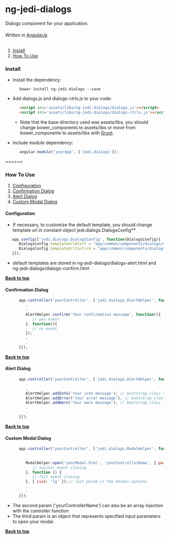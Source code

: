 # ng-jedi-dialogs
Dialogs component for your application.
###### Written in [AngularJs](https://angularjs.org/)

  1. [Install](#install)
  1. [How To Use](#how-to-use)

### Install

* Install the dependency:

   ```shell
      bower install ng-jedi-dialogs --save
   ```
* Add dialogs.js and dialogs-ctrls.js to your code:

   ```html
      <script src='assets/libs/ng-jedi-dialogs/dialogs.js'></script>
      <script src='assets/libs/ng-jedi-dialogs/dialogs-ctrls.js'></script>
   ```
   - Note that the base directory used was assets/libs, you should change bower_components to assets/libs or move from bower_components to assets/libs with [Grunt](http://gruntjs.com/).

* Include module dependency:

   ```javascript
      angular.module('yourApp', ['jedi.dialogs']);
   ```

======

### How To Use

  1. [Configuration](#configuration)
  1. [Confirmation Dialog](#confirmation-dialog)
  1. [Alert Dialog](#alert-dialog)
  1. [Custom Modal Dialog](#custom-modal-dialog)

#### Configuration
   
   - If necessary, to customize the default template, you should change template url in constant object jedi.dialogs.DialogsConfig**

   ```javascript
      app.config(['jedi.dialogs.DialogsConfig', function(DialogsConfig){
         DialogsConfig.templateUrlAlert = "app/common/components/dialogs/dialogs-alert.html";
         DialogsConfig.templateUrlConfirm = "app/common/components/dialogs/dialogs-confirm.html";
      }]);
   ```
   - default templates are stored in ng-jedi-dialogs/dialogs-alert.html and ng-jedi-dialogs/dialogs-confirm.html

**[Back to top](#how-to-use)**

#### Confirmation Dialog

```javascript
      app.controller('yourController', ['jedi.dialogs.AlertHelper', function(AlertHelper){
         .
         .
         AlertHelper.confirm('Your confirmation message', function(){
            // yes event
         }, function(){
            // no event
         });
         .
         .
      }]);
```
   
   **[Back to top](#how-to-use)**

#### Alert Dialog

```javascript
      app.controller('yourController', ['jedi.dialogs.AlertHelper', function(AlertHelper){
         .
         .
         AlertHelper.addInfo('Your info message'); // bootstrap class text-info
         AlertHelper.addError('Your error message'); // bootstrap class text-danger
         AlertHelper.addWarn('Your warn message'); // bootstrap class text-dangerwarning
         .
         .
      }]);
```

   **[Back to top](#how-to-use)**

#### Custom Modal Dialog

```javascript
      app.controller('yourController', ['jedi.dialogs.ModalHelper', function(ModalHelper){
         .
         .
         ModalHelper.open('yourModal.html', 'yourControllerName', { param1: value1, param2: value2 }, function () {
            // success event closing
         }, function () {
            // fail event closing
         }, { size: 'lg' });// last param is the $modal.options
         .
         .
      }]);
```
   - The second param ('yourControllerName') can also be an array injection with the controller function.
   - The third param is an object that represents specified input parameters to open your modal.

**[Back to top](#how-to-use)**